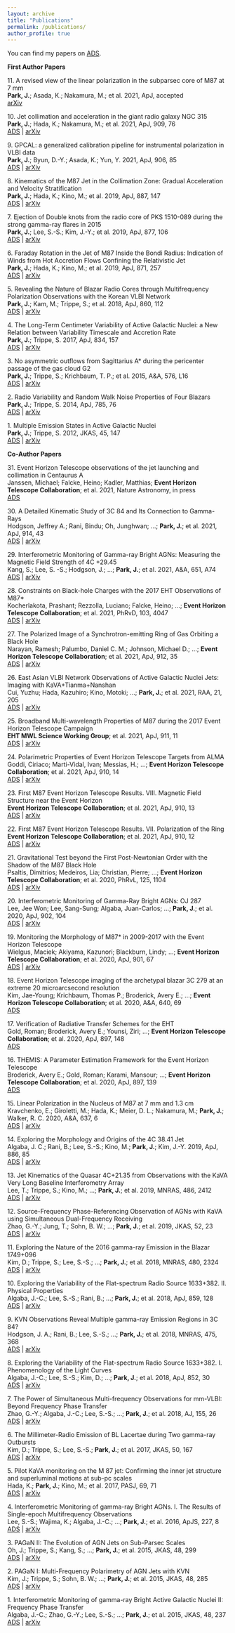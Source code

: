 ```yaml
---
layout: archive
title: "Publications"
permalink: /publications/
author_profile: true
---
```


You can find my papers on [ADS](https://ui.adsabs.harvard.edu/public-libraries/Ifwhke1sSZStMcVAe8B9gg).

**First Author Papers**

11\. A revised view of the linear polarization in the subparsec core of M87 at 7 mm <br />
**Park, J.**; Asada, K.; Nakamura, M.; et al. 2021, ApJ, accepted <br />
[arXiv](https://arxiv.org/abs/2107.13243)

10\. Jet collimation and acceleration in the giant radio galaxy NGC 315 <br />
**Park, J.**; Hada, K.; Nakamura, M.; et al. 2021, ApJ, 909, 76 <br />
[ADS](https://ui.adsabs.harvard.edu/abs/2021ApJ...909...76P/abstract) | [arXiv](https://arxiv.org/abs/2012.14154)

9\. GPCAL: a generalized calibration pipeline for instrumental polarization in VLBI data <br />
**Park, J.**; Byun, D.-Y.; Asada, K.; Yun, Y. 2021, ApJ, 906, 85 <br />
[ADS](https://ui.adsabs.harvard.edu/abs/2021ApJ...906...85P/abstract) | [arXiv](https://arxiv.org/abs/2011.09713)

8\. Kinematics of the M87 Jet in the Collimation Zone: Gradual Acceleration and Velocity Stratification <br />
**Park, J.**; Hada, K.; Kino, M.; et al. 2019, ApJ, 887, 147 <br />
[ADS](https://ui.adsabs.harvard.edu/abs/2019ApJ...887..147P/abstract) | [arXiv](https://arxiv.org/abs/1911.02279)

7\. Ejection of Double knots from the radio core of PKS 1510-089 during the strong gamma-ray flares in 2015 <br />
**Park, J.**; Lee, S.-S.; Kim, J.-Y.; et al. 2019, ApJ, 877, 106 <br />
[ADS](https://ui.adsabs.harvard.edu/abs/2019ApJ...877..106P/abstract) | [arXiv](https://arxiv.org/abs/1904.11118)

6\. Faraday Rotation in the Jet of M87 Inside the Bondi Radius: Indication of Winds from Hot Accretion Flows Confining the Relativistic Jet <br />
**Park, J.**; Hada, K.; Kino, M.; et al. 2019, ApJ, 871, 257 <br />
[ADS](https://ui.adsabs.harvard.edu/abs/2019ApJ...871..257P/abstract) | [arXiv](https://arxiv.org/abs/1812.08386)

5\. Revealing the Nature of Blazar Radio Cores through Multifrequency Polarization Observations with the Korean VLBI Network <br />
**Park, J.**; Kam, M.; Trippe, S.; et al. 2018, ApJ, 860, 112 <br />
[ADS](https://ui.adsabs.harvard.edu/abs/2018ApJ...860..112P/abstract) | [arXiv](https://arxiv.org/abs/1805.04299)

4\. The Long-Term Centimeter Variability of Active Galactic Nuclei: a New Relation between Variability Timescale and Accretion Rate <br />
**Park, J.**; Trippe, S. 2017, ApJ, 834, 157 <br />
[ADS](https://ui.adsabs.harvard.edu/abs/2017ApJ...834..157P/abstract) | [arXiv](https://arxiv.org/abs/1611.04729)

3\. No asymmetric outflows from Sagittarius A* during the pericenter passage of the gas cloud G2 <br />
**Park, J.**; Trippe, S.; Krichbaum, T. P.; et al. 2015, A&A, 576, L16 <br />
[ADS](https://ui.adsabs.harvard.edu/abs/2015A%26A...576L..16P/abstract) | [arXiv](https://arxiv.org/abs/1503.08982)

2\. Radio Variability and Random Walk Noise Properties of Four Blazars <br />
**Park, J.**; Trippe, S. 2014, ApJ, 785, 76 <br />
[ADS](https://ui.adsabs.harvard.edu/abs/2014ApJ...785...76P/abstract) | [arXiv](https://arxiv.org/abs/1402.6385)

1\. Multiple Emission States in Active Galactic Nuclei <br />
**Park, J.**; Trippe, S. 2012, JKAS, 45, 147 <br />
[ADS](https://ui.adsabs.harvard.edu/abs/2012JKAS...45..147P/abstract) | [arXiv](https://arxiv.org/abs/1210.8248)



**Co-Author Papers**

31\. Event Horizon Telescope observations of the jet launching and collimation in Centaurus A <br />
Janssen, Michael; Falcke, Heino; Kadler, Matthias; **Event Horizon Telescope Collaboration**; et al. 2021, Nature Astronomy, in press <br />
[ADS](https://ui.adsabs.harvard.edu/abs/2021NatAs.tmp..139J/abstract)

30\. A Detailed Kinematic Study of 3C 84 and Its Connection to Gamma-Rays <br />
Hodgson, Jeffrey A.; Rani, Bindu; Oh, Junghwan; ...; **Park, J.**; et al. 2021, ApJ, 914, 43 <br />
[ADS](https://ui.adsabs.harvard.edu/abs/2021ApJ...914...43H/abstract) | [arXiv](https://arxiv.org/abs/2104.03081)

29\. Interferometric Monitoring of Gamma-ray Bright AGNs: Measuring the Magnetic Field Strength of 4C +29.45 <br />
Kang, S.; Lee, S. -S.; Hodgson, J.; ...; **Park, J.**; et al. 2021, A&A, 651, A74 <br />
[ADS](https://ui.adsabs.harvard.edu/abs/2021arXiv210502454K/abstract) | [arXiv](https://arxiv.org/abs/2105.02454)

28\. Constraints on Black-hole Charges with the 2017 EHT Observations of M87* <br />
Kocherlakota, Prashant; Rezzolla, Luciano; Falcke, Heino; ...; **Event Horizon Telescope Collaboration**; et al. 2021, PhRvD, 103, 4047 <br />
[ADS](https://ui.adsabs.harvard.edu/abs/2021PhRvD.103j4047K/abstract) | [arXiv](https://arxiv.org/abs/2105.09343)

27\. The Polarized Image of a Synchrotron-emitting Ring of Gas Orbiting a Black Hole <br />
Narayan, Ramesh; Palumbo, Daniel C. M.; Johnson, Michael D.; ...; **Event Horizon Telescope Collaboration**; et al. 2021, ApJ, 912, 35 <br />
[ADS](https://ui.adsabs.harvard.edu/abs/2021ApJ...912...35N/abstract) | [arXiv](https://arxiv.org/abs/2105.01804)

26\. East Asian VLBI Network Observations of Active Galactic Nuclei Jets: Imaging with KaVA+Tianma+Nanshan <br />
Cui, Yuzhu; Hada, Kazuhiro; Kino, Motoki; ...; **Park, J.**; et al. 2021, RAA, 21, 205 <br />
[ADS](http://www.raa-journal.org/raa/index.php/raa/article/view/4876) | [arXiv](https://arxiv.org/abs/2104.05525)

25\. Broadband Multi-wavelength Properties of M87 during the 2017 Event Horizon Telescope Campaign <br />
**EHT MWL Science Working Group**; et al. 2021, ApJ, 911, 11 <br />
[ADS](https://ui.adsabs.harvard.edu/abs/2021ApJ...911L..11E/abstract) | [arXiv](https://arxiv.org/abs/2104.06855)

24\. Polarimetric Properties of Event Horizon Telescope Targets from ALMA <br />
Goddi, Ciriaco; Marti-Vidal, Ivan; Messias, H.; ...; **Event Horizon Telescope Collaboration**; et al. 2021, ApJ, 910, 14 <br />
[ADS](https://ui.adsabs.harvard.edu/abs/2021ApJ...910L..14G/abstract) | [arXiv](https://arxiv.org/abs/2105.02272)

23\. First M87 Event Horizon Telescope Results. VIII. Magnetic Field Structure near the Event Horizon <br />
**Event Horizon Telescope Collaboration**; et al. 2021, ApJ, 910, 13 <br />
[ADS](https://ui.adsabs.harvard.edu/abs/2021ApJ...910L..13E/abstract) | [arXiv](https://arxiv.org/abs/2105.01173)

22\. First M87 Event Horizon Telescope Results. VII. Polarization of the Ring <br />
**Event Horizon Telescope Collaboration**; et al. 2021, ApJ, 910, 12 <br />
[ADS](https://ui.adsabs.harvard.edu/abs/2021ApJ...910L..12E/abstract) | [arXiv](https://arxiv.org/abs/2105.01169)

21\. Gravitational Test beyond the First Post-Newtonian Order with the Shadow of the M87 Black Hole <br />
Psaltis, Dimitrios; Medeiros, Lia; Christian, Pierre; ...; **Event Horizon Telescope Collaboration**; et al. 2020, PhRvL, 125, 1104 <br />
[ADS](https://ui.adsabs.harvard.edu/abs/2020PhRvL.125n1104P/abstract) | [arXiv](https://arxiv.org/abs/2010.01055)

20\. Interferometric Monitoring of Gamma-Ray Bright AGNs: OJ 287 <br />
Lee, Jee Won; Lee, Sang-Sung; Algaba, Juan-Carlos; ...; **Park, J.**; et al. 2020, ApJ, 902, 104 <br />
[ADS](https://ui.adsabs.harvard.edu/abs/2020ApJ...902..104L/abstract) | [arXiv](https://arxiv.org/abs/2009.02084)

19\. Monitoring the Morphology of M87* in 2009-2017 with the Event Horizon Telescope <br />
Wielgus, Maciek; Akiyama, Kazunori; Blackburn, Lindy; ...; **Event Horizon Telescope Collaboration**; et al. 2020, ApJ, 901, 67  <br />
[ADS](https://ui.adsabs.harvard.edu/abs/2020ApJ...901...67W/abstract) | [arXiv](https://arxiv.org/abs/2009.11842)

18\. Event Horizon Telescope imaging of the archetypal blazar 3C 279 at an extreme 20 microarcsecond resolution <br />
Kim, Jae-Young; Krichbaum, Thomas P.; Broderick, Avery E.; ...; **Event Horizon Telescope Collaboration**; et al. 2020, A&A, 640, 69 <br />
[ADS](https://ui.adsabs.harvard.edu/abs/2020A%26A...640A..69K/abstract) 

17\. Verification of Radiative Transfer Schemes for the EHT <br />
Gold, Roman; Broderick, Avery E.; Younsi, Ziri; ...; **Event Horizon Telescope Collaboration**; et al. 2020, ApJ, 897, 148 <br />
[ADS](https://ui.adsabs.harvard.edu/abs/2020ApJ...897..148G/abstract)

16\. THEMIS: A Parameter Estimation Framework for the Event Horizon Telescope <br />
Broderick, Avery E.; Gold, Roman; Karami, Mansour; ...; **Event Horizon Telescope Collaboration**; et al. 2020, ApJ, 897, 139 <br />
[ADS](https://ui.adsabs.harvard.edu/abs/2020ApJ...897..139B/abstract)

15\. Linear Polarization in the Nucleus of M87 at 7 mm and 1.3 cm <br />
Kravchenko, E.; Giroletti, M.; Hada, K.; Meier, D. L.; Nakamura, M.; **Park, J.**; Walker, R. C. 2020, A&A, 637, 6 <br />
[ADS](https://ui.adsabs.harvard.edu/abs/2020A%26A...637L...6K/abstract) | [arXiv](https://arxiv.org/abs/2006.07059)

14\. Exploring the Morphology and Origins of the 4C 38.41 Jet <br />
Algaba, J. C.; Rani, B.; Lee, S.-S.; Kino, M.; **Park, J.**; Kim, J.-Y. 2019, ApJ, 886, 85 <br />
[ADS](https://ui.adsabs.harvard.edu/abs/2019ApJ...886...85A/abstract) | [arXiv](https://arxiv.org/abs/1910.02661)

13\. Jet Kinematics of the Quasar 4C+21.35 from Observations with the KaVA Very Long Baseline Interferometry Array <br />
Lee, T.; Trippe, S.; Kino, M.; ...; **Park, J.**; et al. 2019, MNRAS, 486, 2412 <br />
[ADS](https://ui.adsabs.harvard.edu/abs/2019MNRAS.486.2412L/abstract) | [arXiv](https://arxiv.org/abs/1904.02894)

12\. Source-Frequency Phase-Referencing Observation of AGNs with KaVA using Simultaneous Dual-Frequency Receiving <br />
Zhao, G.-Y.; Jung, T.; Sohn, B. W.; ...; **Park, J.**; et al. 2019, JKAS, 52, 23 <br />
[ADS](https://ui.adsabs.harvard.edu/abs/2019JKAS...52...23Z/abstract) | [arXiv](https://arxiv.org/abs/1903.11796)

11\. Exploring the Nature of the 2016 gamma-­ray Emission in the Blazar 1749+096 <br />
Kim, D.; Trippe, S.; Lee, S.-S.; ...; **Park, J.**; et al. 2018, MNRAS, 480, 2324 <br />
[ADS](https://ui.adsabs.harvard.edu/abs/2018MNRAS.480.2324K/abstract) | [arXiv](https://arxiv.org/abs/1807.07252)

10\. Exploring the Variability of the Flat-spectrum Radio Source 1633+382. II. Physical Properties <br />
Algaba, J.-C.; Lee, S.-S.; Rani, B.; ...; **Park, J.**; et al. 2018, ApJ, 859, 128 <br />
[ADS](https://ui.adsabs.harvard.edu/abs/2018ApJ...859..128A/abstract) | [arXiv](https://arxiv.org/abs/1805.02849)

9\. KVN Observations Reveal Multiple gamma-ray Emission Regions in 3C 84? <br />
Hodgson, J. A.; Rani, B.; Lee, S.-S.; ...; **Park, J.**; et al. 2018, MNRAS, 475, 368 <br />
[ADS](https://ui.adsabs.harvard.edu/abs/2018MNRAS.475..368H/abstract) | [arXiv](https://arxiv.org/abs/1802.02763)

8\. Exploring the Variability of the Flat-spectrum Radio Source 1633+382. I. Phenomenology of the Light Curves <br />
Algaba, J.-C.; Lee, S.-S.; Kim, D.; ...; **Park, J.**; et al. 2018, ApJ, 852, 30 <br />
[ADS](https://ui.adsabs.harvard.edu/abs/2018ApJ...852...30A/abstract) | [arXiv](https://arxiv.org/abs/1711.10120)

7\. The Power of Simultaneous Multi-frequency Observations for mm-VLBI: Beyond Frequency Phase Transfer <br />
Zhao, G.-Y.; Algaba, J.-C.; Lee, S.-S.; ...; **Park, J.**; et al. 2018, AJ, 155, 26 <br />
[ADS](https://ui.adsabs.harvard.edu/abs/2018AJ....155...26Z/abstract) | [arXiv](https://arxiv.org/abs/1712.06243)

6\. The Millimeter-Radio Emission of BL Lacertae during Two gamma-ray Outbursts <br />
Kim, D.; Trippe, S.; Lee, S.-S.; **Park, J.**; et al. 2017, JKAS, 50, 167 <br />
[ADS](https://ui.adsabs.harvard.edu/abs/2017JKAS...50..167K/abstract) | [arXiv](https://arxiv.org/abs/1711.05952)

5\. Pilot KaVA monitoring on the M 87 jet: Confirming the inner jet structure and superluminal motions at sub-pc scales  <br />
Hada, K.; **Park, J.**; Kino, M.; et al. 2017, PASJ, 69, 71 <br />
[ADS](https://ui.adsabs.harvard.edu/abs/2017PASJ...69...71H/abstract) | [arXiv](https://arxiv.org/abs/1706.02066)

4\. Interferometric Monitoring of gamma-ray Bright AGNs. I. The Results of Single-epoch Multifrequency Observations <br />
Lee, S.-S.; Wajima, K.; Algaba, J.-C.; ...; **Park, J.**; et al. 2016, ApJS, 227, 8 <br />
[ADS](https://ui.adsabs.harvard.edu/abs/2016ApJS..227....8L/abstract) | [arXiv](https://arxiv.org/abs/1610.09121)

3\. PAGaN II: The Evolution of AGN Jets on Sub-Parsec Scales <br />
Oh, J.; Trippe, S.; Kang, S.; ...; **Park, J.**; et al. 2015, JKAS, 48, 299 <br />
[ADS](https://ui.adsabs.harvard.edu/abs/2015JKAS...48..299O/abstract) | [arXiv](https://arxiv.org/abs/1510.08153)

2\. PAGaN I: Multi-Frequency Polarimetry of AGN Jets with KVN <br />
Kim, J.; Trippe, S.; Sohn, B. W.; ...; **Park, J.**; et al. 2015, JKAS, 48, 285 <br />
[ADS](https://ui.adsabs.harvard.edu/abs/2015JKAS...48..285K/abstract) | [arXiv](https://arxiv.org/abs/1510.08150)

1\. Interferometric Monitoring of gamma-ray Bright Active Galactic Nuclei II: Frequency Phase Transfer <br />
Algaba, J.-C.; Zhao, G.-Y.; Lee, S.-S.; ...; **Park, J.**; et al. 2015, JKAS, 48, 237 <br />
[ADS](https://ui.adsabs.harvard.edu/abs/2015JKAS...48..237A/abstract) | [arXiv](https://arxiv.org/abs/1510.05817)


